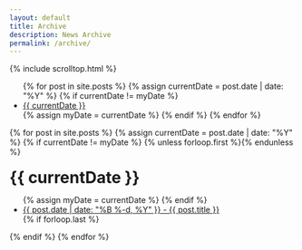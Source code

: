 ```yaml
---
layout: default
title: Archive
description: News Archive
permalink: /archive/
---
```



<div class="page-section markdown-body {% if page.wide == 'false' %}container-lg-home{% else %}container-lg{% endif %} px-4">
{% include scrolltop.html %}
<div class="gut-lg">
  <nav class="side-nav col-md-3 float-md-left js-side-nav">
    <ul class="list-style-none">
   {% for post in site.posts %}
       {% assign currentDate = post.date | date: "%Y" %}
       {% if currentDate != myDate %}
      <li class="side-nav-item border-bottom m-0 js-side-nav-item"><a href="#div-{{ currentDate }}" class="side-nav-link py-2 d-block">{{ currentDate }}</a></li>
       {% assign myDate = currentDate %}
       {% endif %}
   {% endfor %}      
    </ul>
  </nav>

  <div class="col-md-9 float-md-left">
   {% for post in site.posts %}
       {% assign currentDate = post.date | date: "%Y" %}
       {% if currentDate != myDate %}
       {% unless forloop.first %}</ul>{% endunless %}
       <br><h1 id="div-{{ currentDate }}" style="margin-top:20px; margin-bottom:10px">{{ currentDate }}</h1>
       <ul>
       {% assign myDate = currentDate %}
       {% endif %}
       <li><a href="{{ site.baseurl }}{{ post.url }}"><span>{{ post.date | date: "%B %-d, %Y" }}</span> - {{ post.title }}</a></li>
       {% if forloop.last %}</ul>{% endif %}
   {% endfor %}
   </div>
</div>
</div>

